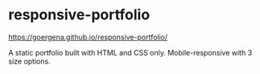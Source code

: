 # responsive-portfolio

https://goergena.github.io/responsive-portfolio/

A static portfolio built with HTML and CSS only. Mobile-responsive with 3 size options.

